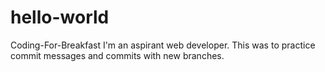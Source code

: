 # hello-world
Coding-For-Breakfast
I'm an aspirant web developer.
This was to practice commit messages and commits with new branches. 
